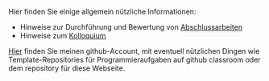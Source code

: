 Hier finden Sie einige allgemein nützliche Informationen:
* Hinweise zur Durchführung und Bewertung von [Abschlussarbeiten](abschlussarbeit.html)
* Hinweise zum [Kolloquium](kolloquium.html)

[Hier](https://github.com/dabrowskiw/) finden Sie meinen github-Account, mit eventuell nützlichen Dingen wie Template-Repositories für Programmieraufgaben auf github classroom oder dem repository für diese Webseite.
